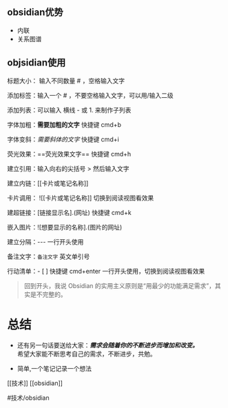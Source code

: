 
## obsidian优势
* 内联
* 关系图谱



## objsidian使用

标题大小： 输入不同数量 # ，空格输入文字

添加标签：输入一个 # ，不要空格输入文字，可以用/输入二级

添加列表：可以输入 横线 - 或 1. 来制作子列表

字体加粗：**需要加粗的文字** 快捷键 cmd+b

字体变斜：*需要斜体的文字* 快捷键 cmd+i

荧光效果：==荧光效果文字== 快捷键 cmd+h

建立引用：输入向右的尖括号 > 然后输入文字

建立内链：[[卡片或笔记名称]]

卡片调用： ![[卡片或笔记名称]] 切换到阅读视图看效果

建超链接：[链接显示名].(网址) 快捷键 cmd+k

嵌入图片：![想要显示的名称].(图片的网址)

建立分隔：--- 一行开头使用

备注文字：`备注文字` 英文单引号

行动清单：- [ ] 快捷键 cmd+enter 一行开头使用，切换到阅读视图看效果

> 回到开头，我说 Obsidian 的实用主义原则是“用最少的功能满足需求”，其实是不完整的。  
# 总结
* 还有另一句话要送给大家：**_需求会随着你的不断进步而增加和改变。_**  
希望大家能不断思考自己的需求，不断进步，共勉。

* 简单,一个笔记记录一个想法

[[技术]]  [[obsidian]]

 #技术/obsidian 